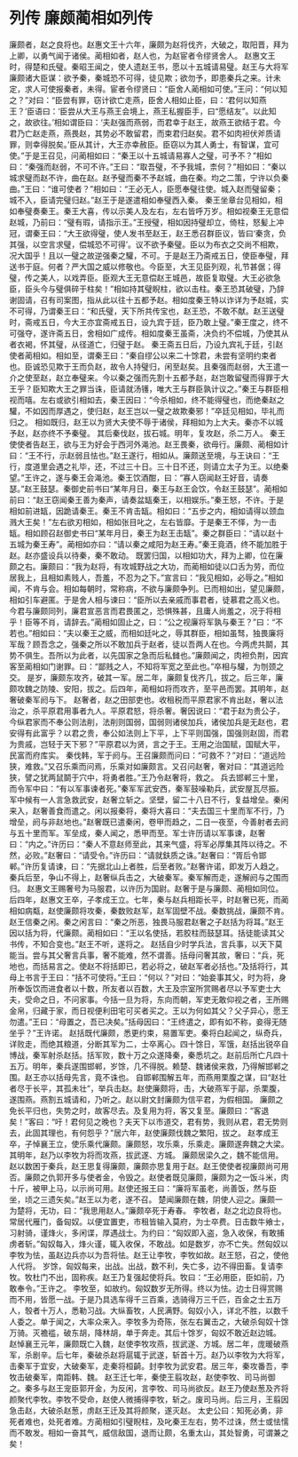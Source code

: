 # 列传 廉颇蔺相如列传
廉颇者，赵之良将也。赵惠文王十六年，廉颇为赵将伐齐，大破之，取阳晋，拜为上卿，以勇气闻于诸侯。蔺相如者，赵人也，为赵宦者令缪贤舍人。
赵惠文王时，得楚和氏璧。秦昭王闻之，使人遗赵王书，愿以十五城请易璧。赵王与大将军廉颇诸大臣谋：欲予秦，秦城恐不可得，徒见欺；欲勿予，即患秦兵之来。计未定，求人可使报秦者，未得。宦者令缪贤曰：“臣舍人蔺相如可使。”王问：“何以知之？”对曰：“臣尝有罪，窃计欲亡走燕，臣舍人相如止臣，曰：‘君何以知燕王？’臣语曰：‘臣尝从大王与燕王会境上，燕王私握臣手，曰“愿结友”。以此知之，故欲往。’相如谓臣曰：‘夫赵强而燕弱，而君幸于赵王，故燕王欲结于君。今君乃亡赵走燕，燕畏赵，其势必不敢留君，而束君归赵矣。君不如肉袒伏斧质请罪，则幸得脱矣。’臣从其计，大王亦幸赦臣。臣窃以为其人勇士，有智谋，宜可使。”于是王召见，问蔺相如曰：“秦王以十五城请易寡人之璧，可予不？”相如曰：“秦强而赵弱，不可不许。”王曰：“取吾璧，不予我城，柰何？”相如曰：“秦以城求璧而赵不许，曲在赵。赵予璧而秦不予赵城，曲在秦。均之二策，宁许以负秦曲。”王曰：“谁可使者？”相如曰：“王必无人，臣愿奉璧往使。城入赵而璧留秦；城不入，臣请完璧归赵。”赵王于是遂遣相如奉璧西入秦。
秦王坐章台见相如，相如奉璧奏秦王。秦王大喜，传以示美人及左右，左右皆呼万岁。相如视秦王无意偿赵城，乃前曰：“璧有瑕，请指示王。”王授璧，相如因持璧却立，倚柱，怒髪上冲冠，谓秦王曰：“大王欲得璧，使人发书至赵王，赵王悉召群臣议，皆曰‘秦贪，负其强，以空言求璧，偿城恐不可得’。议不欲予秦璧。臣以为布衣之交尚不相欺，况大国乎！且以一璧之故逆强秦之驩，不可。于是赵王乃斋戒五日，使臣奉璧，拜送书于庭。何者？严大国之威以修敬也。今臣至，大王见臣列观，礼节甚倨；得璧，传之美人，以戏弄臣。臣观大王无意偿赵王城邑，故臣复取璧。大王必欲急臣，臣头今与璧俱碎于柱矣！”相如持其璧睨柱，欲以击柱。秦王恐其破璧，乃辞谢固请，召有司案图，指从此以往十五都予赵。相如度秦王特以诈详为予赵城，实不可得，乃谓秦王曰：“和氏璧，天下所共传宝也，赵王恐，不敢不献。赵王送璧时，斋戒五日，今大王亦宜斋戒五日，设九宾于廷，臣乃敢上璧。”秦王度之，终不可强夺，遂许斋五日，舍相如广成传。相如度秦王虽斋，决负约不偿城，乃使其从者衣褐，怀其璧，从径道亡，归璧于赵。
秦王斋五日后，乃设九宾礼于廷，引赵使者蔺相如。相如至，谓秦王曰：“秦自缪公以来二十馀君，未尝有坚明约束者也。臣诚恐见欺于王而负赵，故令人持璧归，闲至赵矣。且秦强而赵弱，大王遣一介之使至赵，赵立奉璧来。今以秦之强而先割十五都予赵，赵岂敢留璧而得罪于大王乎？臣知欺大王之罪当诛，臣请就汤镬，唯大王与群臣孰计议之。”秦王与群臣相视而嘻。左右或欲引相如去，秦王因曰：“今杀相如，终不能得璧也，而绝秦赵之驩，不如因而厚遇之，使归赵，赵王岂以一璧之故欺秦邪！”卒廷见相如，毕礼而归之。
相如既归，赵王以为贤大夫使不辱于诸侯，拜相如为上大夫。秦亦不以城予赵，赵亦终不予秦璧。
其后秦伐赵，拔石城。明年，复攻赵，杀二万人。
秦王使使者告赵王，欲与王为好会于西河外渑池。赵王畏秦，欲毋行。廉颇、蔺相如计曰：“王不行，示赵弱且怯也。”赵王遂行，相如从。廉颇送至境，与王诀曰：“王行，度道里会遇之礼毕，还，不过三十日。三十日不还，则请立太子为王。以绝秦望。”王许之，遂与秦王会渑池。秦王饮酒酣，曰：“寡人窃闻赵王好音，请奏瑟。”赵王鼓瑟。秦御史前书曰“某年月日，秦王与赵王会饮，令赵王鼓瑟”。蔺相如前曰：“赵王窃闻秦王善为秦声，请奏盆缻秦王，以相娱乐。”秦王怒，不许。于是相如前进缻，因跪请秦王。秦王不肯击缻。相如曰：“五步之内，相如请得以颈血溅大王矣！”左右欲刃相如，相如张目叱之，左右皆靡。于是秦王不怿，为一击缻。相如顾召赵御史书曰“某年月日，秦王为赵王击缻”。秦之群臣曰：“请以赵十五城为秦王寿”。蔺相如亦曰：“请以秦之咸阳为赵王寿。”秦王竟酒，终不能加胜于赵。赵亦盛设兵以待秦，秦不敢动。
既罢归国，以相如功大，拜为上卿，位在廉颇之右。廉颇曰：“我为赵将，有攻城野战之大功，而蔺相如徒以口舌为劳，而位居我上，且相如素贱人，吾羞，不忍为之下。”宣言曰：“我见相如，必辱之。”相如闻，不肯与会。相如每朝时，常称病，不欲与廉颇争列。已而相如出，望见廉颇，相如引车避匿。于是舍人相与谏曰：“臣所以去亲戚而事君者，徒慕君之高义也。今君与廉颇同列，廉君宣恶言而君畏匿之，恐惧殊甚，且庸人尚羞之，况于将相乎！臣等不肖，请辞去。”蔺相如固止之，曰：“公之视廉将军孰与秦王？”曰：“不若也。”相如曰：“夫以秦王之威，而相如廷叱之，辱其群臣，相如虽驽，独畏廉将军哉？顾吾念之，强秦之所以不敢加兵于赵者，徒以吾两人在也。今两虎共鬬，其势不俱生。吾所以为此者，以先国家之急而后私雠也。”廉颇闻之，肉袒负荆，因宾客至蔺相如门谢罪。曰：“鄙贱之人，不知将军宽之至此也。”卒相与驩，为刎颈之交。
是岁，廉颇东攻齐，破其一军。居二年，廉颇复伐齐几，拔之。后三年，廉颇攻魏之防陵、安阳，拔之。后四年，蔺相如将而攻齐，至平邑而罢。其明年，赵奢破秦军阏与下。
赵奢者，赵之田部吏也。收租税而平原君家不肯出赵，奢以法治之，杀平原君用事者九人。平原君怒，将杀奢。奢因说曰：“君于赵为贵公子，今纵君家而不奉公则法削，法削则国弱，国弱则诸侯加兵，诸侯加兵是无赵也，君安得有此富乎？以君之贵，奉公如法则上下平，上下平则国强，国强则赵固，而君为贵戚，岂轻于天下邪？”平原君以为贤，言之于王。王用之治国赋，国赋大平，民富而府库实。
秦伐韩，军于阏与。王召廉颇而问曰：“可救不？”对曰：“道远险狭，难救。”又召乐乘而问焉，乐乘对如廉颇言。又召问赵奢，奢对曰：“其道远险狭，譬之犹两鼠鬬于穴中，将勇者胜。”王乃令赵奢将，救之。
兵去邯郸三十里，而令军中曰：“有以军事谏者死。”秦军军武安西，秦军鼓噪勒兵，武安屋瓦尽振。军中候有一人言急救武安，赵奢立斩之。坚壁，留二十八日不行，复益增垒。秦闲来入，赵奢善食而遣之。闲以报秦将，秦将大喜曰：“夫去国三十里而军不行，乃增垒，阏与非赵地也。”赵奢既已遣秦闲，卷甲而趋之，二日一夜至，今善射者去阏与五十里而军。军垒成，秦人闻之，悉甲而至。军士许历请以军事谏，赵奢曰：“内之。”许历曰：“秦人不意赵师至此，其来气盛，将军必厚集其阵以待之。不然，必败。”赵奢曰：“请受令。”许历曰：“请就鈇质之诛。”赵奢曰：“胥后令邯郸。”许历复请谏，曰：“先据北山上者胜，后至者败。”赵奢许诺，即发万人趋之。秦兵后至，争山不得上，赵奢纵兵击之，大破秦军。秦军解而走，遂解阏与之围而归。
赵惠文王赐奢号为马服君，以许历为国尉。赵奢于是与廉颇、蔺相如同位。
后四年，赵惠文王卒，子孝成王立。七年，秦与赵兵相距长平，时赵奢已死，而蔺相如病甐，赵使廉颇将攻秦，秦数败赵军，赵军固壁不战。秦数挑战，廉颇不肯。赵王信秦之闲。秦之闲言曰：“秦之所恶，独畏马服君赵奢之子赵括为将耳。”赵王因以括为将，代廉颇。蔺相如曰：“王以名使括，若胶柱而鼓瑟耳。括徒能读其父书传，不知合变也。”赵王不听，遂将之。
赵括自少时学兵法，言兵事，以天下莫能当。尝与其父奢言兵事，奢不能难，然不谓善。括母问奢其故，奢曰：“兵，死地也，而括易言之。使赵不将括即已，若必将之，破赵军者必括也。”及括将行，其母上书言于王曰：“括不可使将。”王曰：“何以？”对曰：“始妾事其父，时为将，身所奉饭饮而进食者以十数，所友者以百数，大王及宗室所赏赐者尽以予军吏士大夫，受命之日，不问家事。今括一旦为将，东向而朝，军吏无敢仰视之者，王所赐金帛，归藏于家，而日视便利田宅可买者买之。王以为何如其父？父子异心，愿王勿遣。”王曰：“母置之，吾已决矣。”括母因曰：“王终遣之，即有如不称，妾得无随坐乎？”王许诺。
赵括既代廉颇，悉更约束，易置军吏。秦将白起闻之，纵奇兵，详败走，而绝其粮道，分断其军为二，士卒离心。四十馀日，军饿，赵括出锐卒自博战，秦军射杀赵括。括军败，数十万之众遂降秦，秦悉坑之。赵前后所亡凡四十五万。明年，秦兵遂围邯郸，岁馀，几不得脱。赖楚、魏诸侯来救，乃得解邯郸之围。赵王亦以括母先言，竟不诛也。
自邯郸围解五年，而燕用栗腹之谋，曰“赵壮者尽于长平，其孤未壮”，举兵击赵。赵使廉颇将，击，大破燕军于鄗，杀栗腹，遂围燕。燕割五城请和，乃听之。赵以尉文封廉颇为信平君，为假相国。
廉颇之免长平归也，失势之时，故客尽去。及复用为将，客又复至。廉颇曰：“客退矣！”客曰：“吁！君何见之晚也？夫天下以市道交，君有势，我则从君，君无势则去，此固其理也，有何怨乎？”居六年，赵使廉颇伐魏之繁阳，拔之。
赵孝成王卒，子悼襄王立，使乐乘代廉颇。廉颇怒，攻乐乘，乐乘走。廉颇遂奔魏之大梁。其明年，赵乃以李牧为将而攻燕，拔武遂、方城。
廉颇居梁久之，魏不能信用。赵以数困于秦兵，赵王思复得廉颇，廉颇亦思复用于赵。赵王使使者视廉颇尚可用否。廉颇之仇郭开多与使者金，令毁之。赵使者既见廉颇，廉颇为之一饭斗米，肉十斤，被甲上马，以示尚可用。赵使还报王曰：“廉将军虽老，尚善饭，然与臣坐，顷之三遗矢矣。”赵王以为老，遂不召。
楚闻廉颇在魏，阴使人迎之。廉颇一为楚将，无功，曰：“我思用赵人。”廉颇卒死于寿春。
李牧者，赵之北边良将也。常居代雁门，备匈奴。以便宜置吏，市租皆输入莫府，为士卒费。日击数牛飨士，习射骑，谨烽火，多闲谍，厚遇战士。为约曰：“匈奴即入盗，急入收保，有敢捕虏者斩。”匈奴每入，烽火谨，辄入收保，不敢战。如是数岁，亦不亡失。然匈奴以李牧为怯，虽赵边兵亦以为吾将怯。赵王让李牧，李牧如故。赵王怒，召之，使他人代将。
岁馀，匈奴每来，出战。出战，数不利，失亡多，边不得田畜。复请李牧。牧杜门不出，固称疾。赵王乃复强起使将兵。牧曰：“王必用臣，臣如前，乃敢奉令。”王许之。
李牧至，如故约。匈奴数岁无所得。终以为怯。边士日得赏赐而不用，皆愿一战。于是乃具选车得千三百乘，选骑得万三千匹，百金之士五万人，彀者十万人，悉勒习战。大纵畜牧，人民满野。匈奴小入，详北不胜，以数千人委之。单于闻之，大率众来入。李牧多为奇陈，张左右翼击之，大破杀匈奴十馀万骑。灭襜褴，破东胡，降林胡，单于奔走。其后十馀岁，匈奴不敢近赵边城。
赵悼襄王元年，廉颇既亡入魏，赵使李牧攻燕，拔武遂、方城。居二年，庞暖破燕军，杀剧辛。后七年，秦破杀赵将扈辄于武遂，斩首十万。赵乃以李牧为大将军，击秦军于宜安，大破秦军，走秦将桓齮。封李牧为武安君。居三年，秦攻番吾，李牧击破秦军，南距韩、魏。
赵王迁七年，秦使王翦攻赵，赵使李牧、司马尚御之。秦多与赵王宠臣郭开金，为反闲，言李牧、司马尚欲反。赵王乃使赵葱及齐将颜聚代李牧。李牧不受命，赵使人微捕得李牧，斩之。废司马尚。后三月，王翦因急击赵，大破杀赵葱，虏赵王迁及其将颜聚，遂灭赵。
太史公曰：知死必勇，非死者难也，处死者难。方蔺相如引璧睨柱，及叱秦王左右，势不过诛，然士或怯懦而不敢发。相如一奋其气，威信敌国，退而让颇，名重太山，其处智勇，可谓兼之矣！
